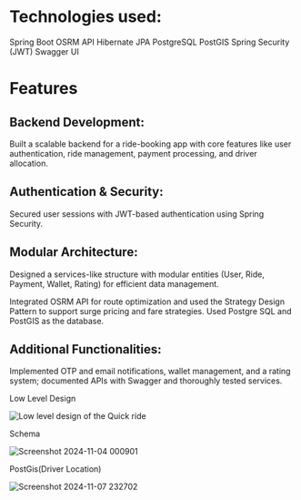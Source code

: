 # Technologies used: 
Spring Boot
OSRM API
Hibernate JPA
PostgreSQL
PostGIS
Spring Security (JWT)
Swagger UI

# Features

## Backend Development: 

Built a scalable backend for a ride-booking app with core features like user authentication, ride 
management, payment processing, and driver allocation. 

## Authentication & Security: 

Secured user sessions with JWT-based authentication using Spring Security. 

## Modular Architecture: 

Designed a services-like structure with modular entities (User, Ride, Payment, Wallet, Rating) for 
efficient data management.

Integrated OSRM API for route optimization and used the Strategy Design Pattern to support surge pricing and fare strategies. 
Used Postgre SQL and PostGIS as the database.

## Additional Functionalities:

Implemented OTP and email notifications, wallet management, and a rating system; documented 
APIs with Swagger and thoroughly tested services. 

Low Level Design

![Low level design of the Quick ride](https://github.com/user-attachments/assets/b4ca6c3b-0538-4345-b6a4-eece322338fa)

Schema

![Screenshot 2024-11-04 000901](https://github.com/user-attachments/assets/deaa21c5-2b49-4bff-aa02-232878cdcacf)

PostGis(Driver Location)

![Screenshot 2024-11-07 232702](https://github.com/user-attachments/assets/87c174de-3529-4fc9-8f21-1ada81318ae0)
